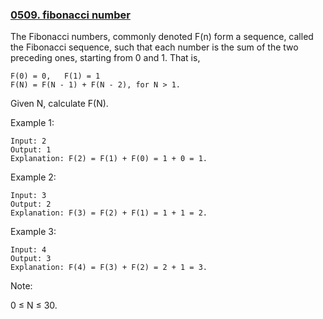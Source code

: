 ### [0509. fibonacci number](https://leetcode.com/problems/fibonacci-number/)


The Fibonacci numbers, commonly denoted F(n) form a sequence, called the Fibonacci sequence, such that each number is the sum of the two preceding ones, starting from 0 and 1. That is,

    F(0) = 0,   F(1) = 1
    F(N) = F(N - 1) + F(N - 2), for N > 1.
    
Given N, calculate F(N).

Example 1:

    Input: 2
    Output: 1
    Explanation: F(2) = F(1) + F(0) = 1 + 0 = 1.
    
Example 2:

    Input: 3
    Output: 2
    Explanation: F(3) = F(2) + F(1) = 1 + 1 = 2.
    
Example 3:

    Input: 4
    Output: 3
    Explanation: F(4) = F(3) + F(2) = 2 + 1 = 3.
 
Note:

0 ≤ N ≤ 30.

